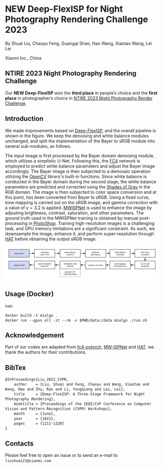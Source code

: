 # NEW Deep-FlexISP for Night Photography Rendering Challenge 2023

By Shuai Liu, Chaoyu Feng, Guangqi Shao, Hao Wang, Xiaotao Wang, Lei Lei

Xiaomi Inc., China

## NTIRE 2023 Night Photography Rendering Challenge
Our __NEW Deep-FlexISP__ won the __third place__ in people’s choice and the __first place__ in photographer’s choice in [NTIRE 2023 Night Photography Render Challenge](https://nightimaging.org/index.html).

## Introduction
We made improvements based on [Deep-FlexISP](https://github.com/q935970314/Deep-FlexISP), and the overall pipeline is shown in the figure. We keep the denoising and white balance modules unchanged, and split the implementation of the Bayer to sRGB module into several sub-modules, as follows. 

The input image is first processed by the Bayer domain denoising module, which utilizes a simplistic U-Net. Following this, the [FC4](https://github.com/matteo-rizzo/fc4-pytorch) network is employed to predict white balance parameters and adjust the Bayer image accordingly. The Bayer image is then subjected to a demosaic operation utilizing the [OpenCV](https://opencv.org/) library's built-in functions. Since white balance is conducted in the Bayer domain during the second stage, the white balance parameters are predicted and corrected using the [Shades of Gray](https://pubag.nal.usda.gov/download/27179/pdf) in the RGB domain. The image is then subjected to color space conversion and at this point, has been converted from Bayer to sRGB. Using a fixed curve, tone mapping is carried out on the sRGB image, and gamma correction with a value of $\gamma=3.2$ is applied. [MWISPNet](https://github.com/cszhilu1998/MW-ISPNet) is used to enhance the image by adjusting brightness, contrast, saturation, and other parameters. The ground truth used in the MWISPNet training is obtained by manual post-processing in [PhotoShop](https://www.adobe.com/products/photoshop.html). Training high-resolution images is a challenging task, and GPU memory limitations are a significant constraint. As such, we downsample the image, enhance it, and perform super-resolution through [HAT](https://github.com/XPixelGroup/HAT) before obtaining the output sRGB image.

<img src="../figures/pipeline_mialgo2023.png" style="zoom:100%;" />

## Usage (Docker)

run:
```
docker build -t mialgo .
docker run --gpus all -it --rm -v $PWD/data:/data mialgo ./run.sh
```

## Acknowledgement
Part of our codes are adapted from [fc4-pytorch](https://github.com/matteo-rizzo/fc4-pytorch), [MW-ISPNet](https://github.com/cszhilu1998/MW-ISPNet) and [HAT](https://github.com/XPixelGroup/HAT). we thank the authors for their contributions.

## BibTex
```
@InProceedings{Liu_2022_CVPR,
    author    = {Liu, Shuai and Feng, Chaoyu and Wang, Xiaotao and Wang, Hao and Zhu, Ran and Li, Yongqiang and Lei, Lei},
    title     = {Deep-FlexISP: A Three-Stage Framework for Night Photography Rendering},
    booktitle = {Proceedings of the IEEE/CVF Conference on Computer Vision and Pattern Recognition (CVPR) Workshops},
    month     = {June},
    year      = {2022},
    pages     = {1211-1220}
}
```

## Contacts
Please feel free to open an issue or to send an e-mail to ```liushuai21@xiaomi.com```